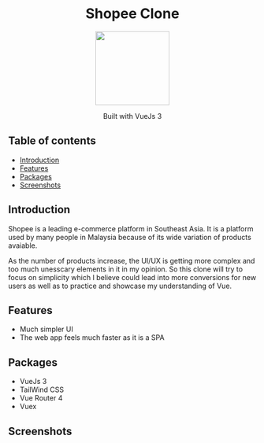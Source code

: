 <h1 align="center">Shopee Clone</h1>
<p align="center">
  <img width="150" src="https://user-images.githubusercontent.com/38139389/61145525-e3635900-a501-11e9-81a3-bcd9ab3e3b4d.png"/>
</p>
<p align="center">
    Built with VueJs 3
</p>

## Table of contents

- [Introduction](#introduction)
- [Features](#features)
- [Packages](#packages)
- [Screenshots](#screenshots)

## Introduction

Shopee is a leading e-commerce platform in Southeast Asia. It is a platform used by many people in Malaysia because of its wide variation of products avaiable.

As the number of products increase, the UI/UX is getting more complex and too much unesscary elements in it in my opinion. So this clone will try to focus on simplicity which I believe could lead into more conversions for new users as well as to practice and showcase my understanding of Vue.

## Features

- Much simpler UI
- The web app feels much faster as it is a SPA

## Packages

- VueJs 3
- TailWind CSS
- Vue Router 4
- Vuex

## Screenshots
